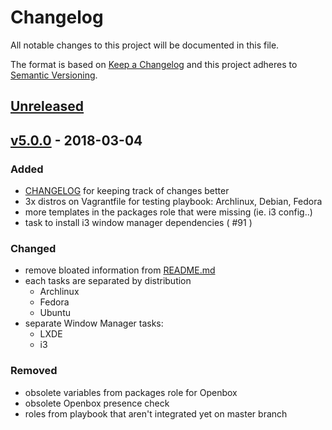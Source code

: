 # Changelog
All notable changes to this project will be documented in this file.

The format is based on [Keep a Changelog](http://keepachangelog.com/en/1.0.0/)
and this project adheres to [Semantic Versioning](http://semver.org/spec/v2.0.0.html).

## [Unreleased]

## [v5.0.0] - 2018-03-04
### Added
- [CHANGELOG](CHANGELOG.md) for keeping track of changes better
- 3x distros on Vagrantfile for testing playbook: Archlinux, Debian, Fedora
- more templates in the packages role that were missing (ie. i3 config..)
- task to install i3 window manager dependencies ( #91 )

### Changed
- remove bloated information from [README.md](README.md)
- each tasks are separated by distribution
  - Archlinux
  - Fedora
  - Ubuntu
- separate Window Manager tasks:
  - LXDE
  - i3

### Removed
- obsolete variables from packages role for Openbox
- obsolete Openbox presence check
- roles from playbook that aren't integrated yet on master branch

[Unreleased]: https://github.com/olivierlacan/keep-a-changelog/compare/v5.0.0...HEAD
[v5.0.0]: https://github.com/olivierlacan/keep-a-changelog/compare/4.2.0...v5.0.0
